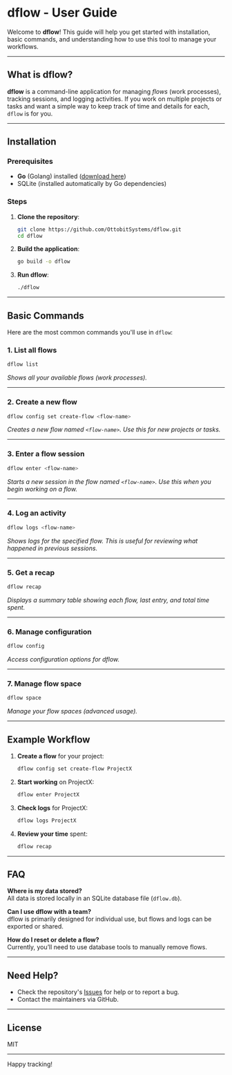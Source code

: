 # dflow - User Guide

Welcome to **dflow**! This guide will help you get started with installation, basic commands, and understanding how to use this tool to manage your workflows.

---

## What is dflow?

**dflow** is a command-line application for managing *flows* (work processes), tracking sessions, and logging activities. If you work on multiple projects or tasks and want a simple way to keep track of time and details for each, `dflow` is for you.

---

## Installation

### Prerequisites

- **Go** (Golang) installed ([download here](https://golang.org/dl/))
- SQLite (installed automatically by Go dependencies)

### Steps

1. **Clone the repository**:
   ```sh
   git clone https://github.com/OttobitSystems/dflow.git
   cd dflow
   ```

2. **Build the application**:
   ```sh
   go build -o dflow
   ```

3. **Run dflow**:
   ```sh
   ./dflow
   ```

---

## Basic Commands

Here are the most common commands you'll use in `dflow`:

### 1. List all flows

```sh
dflow list
```
*Shows all your available flows (work processes).*

---

### 2. Create a new flow

```sh
dflow config set create-flow <flow-name>
```
*Creates a new flow named `<flow-name>`. Use this for new projects or tasks.*

---

### 3. Enter a flow session

```sh
dflow enter <flow-name>
```
*Starts a new session in the flow named `<flow-name>`. Use this when you begin working on a flow.*

---

### 4. Log an activity

```sh
dflow logs <flow-name>
```
*Shows logs for the specified flow. This is useful for reviewing what happened in previous sessions.*

---

### 5. Get a recap

```sh
dflow recap
```
*Displays a summary table showing each flow, last entry, and total time spent.*

---

### 6. Manage configuration

```sh
dflow config
```
*Access configuration options for dflow.*

---

### 7. Manage flow space

```sh
dflow space
```
*Manage your flow spaces (advanced usage).*

---

## Example Workflow

1. **Create a flow** for your project:
   ```sh
   dflow config set create-flow ProjectX
   ```

2. **Start working** on ProjectX:
   ```sh
   dflow enter ProjectX
   ```

3. **Check logs** for ProjectX:
   ```sh
   dflow logs ProjectX
   ```

4. **Review your time** spent:
   ```sh
   dflow recap
   ```

---

## FAQ

**Where is my data stored?**  
All data is stored locally in an SQLite database file (`dflow.db`).

**Can I use dflow with a team?**  
dflow is primarily designed for individual use, but flows and logs can be exported or shared.

**How do I reset or delete a flow?**  
Currently, you’ll need to use database tools to manually remove flows.

---

## Need Help?

- Check the repository's [Issues](https://github.com/OttobitSystems/dflow/issues) for help or to report a bug.
- Contact the maintainers via GitHub.

---

## License

MIT

---

Happy tracking!
